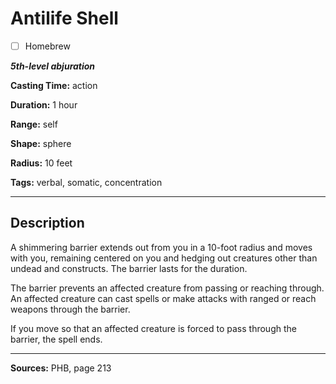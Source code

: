 # Antilife Shell

- [ ] Homebrew

***5th-level abjuration***

**Casting Time:** action

**Duration:** 1 hour

**Range:** self

**Shape:** sphere

**Radius:** 10 feet

**Tags:** verbal, somatic, concentration

---

## Description
A shimmering barrier extends out from you in a 10-foot radius and moves with you, remaining centered on you and hedging out creatures other than undead and constructs.
The barrier lasts for the duration.

The barrier prevents an affected creature from passing or reaching through.
An affected creature can cast spells or make attacks with ranged or reach weapons through the barrier.

If you move so that an affected creature is forced to pass through the barrier, the spell ends.

---

**Sources:** PHB, page 213
